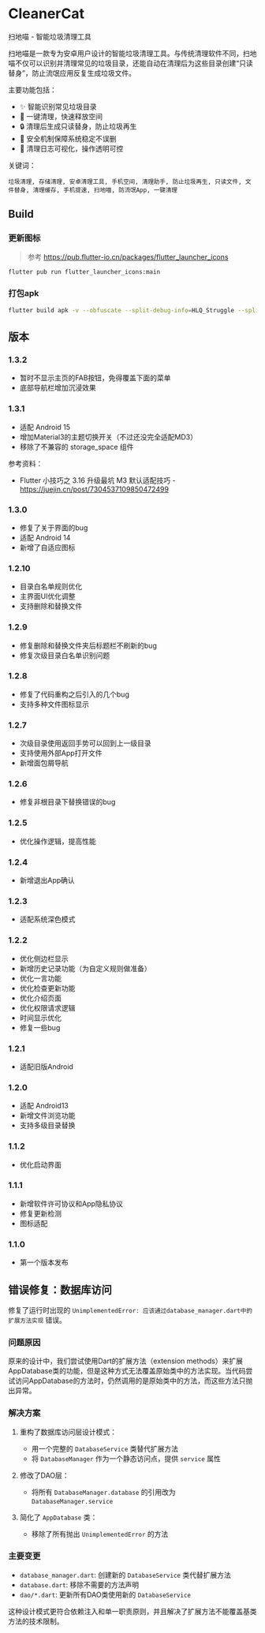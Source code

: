 # CleanerCat

扫地喵 - 智能垃圾清理工具

扫地喵是一款专为安卓用户设计的智能垃圾清理工具。与传统清理软件不同，扫地喵不仅可以识别并清理常见的垃圾目录，还能自动在清理后为这些目录创建“只读替身”，防止流氓应用反复生成垃圾文件。

主要功能包括：

- ✨ 智能识别常见垃圾目录
- 🧹 一键清理，快速释放空间
- 🔒 清理后生成只读替身，防止垃圾再生
- 🧭 安全机制保障系统稳定不误删
- 👣 清理日志可视化，操作透明可控

关键词：

```
垃圾清理, 存储清理, 安卓清理工具, 手机空间, 清理助手, 防止垃圾再生, 只读文件, 文件替身, 清理缓存, 手机提速, 扫地喵, 防流氓App, 一键清理
```

## Build

### 更新图标

>参考 https://pub.flutter-io.cn/packages/flutter_launcher_icons

```bash
flutter pub run flutter_launcher_icons:main
```

### 打包apk

```bash
flutter build apk -v --obfuscate --split-debug-info=HLQ_Struggle --split-per-abi --release
```


## 版本
### 1.3.2
- 暂时不显示主页的FAB按钮，免得覆盖下面的菜单
- 底部导航栏增加沉浸效果

### 1.3.1
- 适配 Android 15
- 增加Material3的主题切换开关（不过还没完全适配MD3）
- 移除了不兼容的 storage_space 组件

参考资料：
- Flutter 小技巧之 3.16 升级最坑 M3 默认适配技巧 - https://juejin.cn/post/7304537109850472499

### 1.3.0
- 修复了关于界面的bug
- 适配 Android 14
- 新增了自适应图标

### 1.2.10
- 目录白名单规则优化
- 主界面UI优化调整
- 支持删除和替换文件

### 1.2.9
- 修复删除和替换文件夹后标题栏不刷新的bug
- 修复次级目录白名单识别问题

### 1.2.8
- 修复了代码重构之后引入的几个bug
- 支持多种文件图标显示

### 1.2.7
- 次级目录使用返回手势可以回到上一级目录
- 支持使用外部App打开文件
- 新增面包屑导航

### 1.2.6
- 修复非根目录下替换错误的bug

### 1.2.5
- 优化操作逻辑，提高性能

### 1.2.4
- 新增退出App确认

### 1.2.3
- 适配系统深色模式

### 1.2.2
- 优化侧边栏显示
- 新增历史记录功能（为自定义规则做准备）
- 优化一言功能
- 优化检查更新功能
- 优化介绍页面
- 优化权限请求逻辑
- 时间显示优化
- 修复一些bug

### 1.2.1
- 适配旧版Android

### 1.2.0
- 适配 Android13
- 新增文件浏览功能
- 支持多级目录替换

### 1.1.2
- 优化启动界面

### 1.1.1
- 新增软件许可协议和App隐私协议
- 修复更新检测
- 图标适配

### 1.1.0
- 第一个版本发布

## 错误修复：数据库访问

修复了运行时出现的 `UnimplementedError: 应该通过database_manager.dart中的扩展方法实现` 错误。

### 问题原因

原来的设计中，我们尝试使用Dart的扩展方法（extension methods）来扩展AppDatabase类的功能，但是这种方式无法覆盖原始类中的方法实现。当代码尝试访问AppDatabase的方法时，仍然调用的是原始类中的方法，而这些方法只抛出异常。

### 解决方案

1. 重构了数据库访问层设计模式：
   - 用一个完整的 `DatabaseService` 类替代扩展方法
   - 将 `DatabaseManager` 作为一个静态访问点，提供 `service` 属性

2. 修改了DAO层：
   - 将所有 `DatabaseManager.database` 的引用改为 `DatabaseManager.service`

3. 简化了 `AppDatabase` 类：
   - 移除了所有抛出 `UnimplementedError` 的方法

### 主要变更

- `database_manager.dart`: 创建新的 `DatabaseService` 类代替扩展方法
- `database.dart`: 移除不需要的方法声明
- `dao/*.dart`: 更新所有DAO类使用新的 `DatabaseService`

这种设计模式更符合依赖注入和单一职责原则，并且解决了扩展方法不能覆盖基类方法的技术限制。